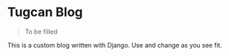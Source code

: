 # Tugcan Blog

> To be filled

This is a custom blog written with Django. Use and change as you see fit.

